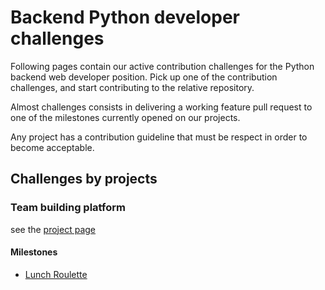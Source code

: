 # Backend Python developer challenges

Following pages contain our active contribution challenges for the Python backend web developer position.
Pick up one of the contribution challenges, and start contributing to the relative repository.

Almost challenges consists in delivering a working feature pull request to one of the milestones currently opened on our projects.

Any project has a contribution guideline that must be respect in order to become acceptable.

## Challenges by projects

### Team building platform
see the [project page](https://github.com/Multidialogo/teambuilding-app)

#### Milestones
* [Lunch Roulette](https://github.com/Multidialogo/teambuilding-app/milestone/1)
